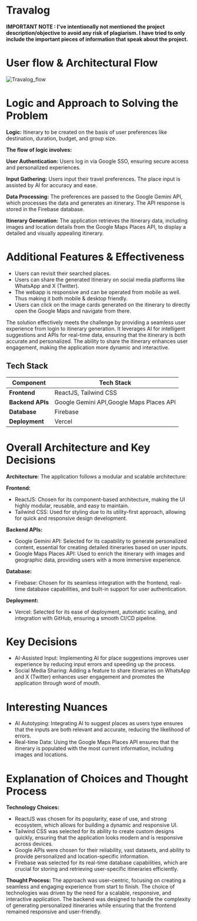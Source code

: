 #  Travalog
**IMPORTANT NOTE : I've intentionally not mentioned the project description/objective to avoid any risk of plagiarism. I have tried to only include the important pieces of information that speak about the project.**

# User flow & Architectural Flow
![Travalog_flow](https://github.com/user-attachments/assets/d316880d-e1b5-401e-8bd2-2bd278f82674)

# Logic and Approach to Solving the Problem

**Logic:** Itinerary to be created on the basis of user preferences like destination, duration, budget, and group size. 

**The flow of logic involves:**

**User Authentication:** Users log in via Google SSO, ensuring secure access and personalized experiences.

**Input Gathering:** Users input their travel preferences. The place input is assisted by AI for accuracy and ease.

**Data Processing:** The preferences are passed to the Google Gemini API, which processes the data and generates an itinerary. The API response is stored in the Firebase database.

**Itinerary Generation:** The application retrieves the itinerary data, including images and location details from the Google Maps Places API, to display a detailed and visually appealing itinerary.

# Additional Features & Effectiveness

- Users can revisit their searched places.
- Users can share the generated itinerary on social media platforms like WhatsApp and X (Twitter).
- The webapp is responsive and can be operated from mobile as well. Thus making it both mobile & desktop friendly.
- Users can click on the image cards generated on the itinerary to directly open the Google Maps and navigate from there.

The solution effectively meets the challenge by providing a seamless user experience from login to itinerary generation. It leverages AI for intelligent suggestions and APIs for real-time data, ensuring that the itinerary is both accurate and personalized. The ability to share the itinerary enhances user engagement, making the application more dynamic and interactive.

## Tech Stack 

| **Component**    | **Tech Stack**                                 |
|------------------|------------------------------------------------------|
| **Frontend**     | ReactJS, Tailwind CSS                               |
| **Backend APIs** | Google Gemini API,Google Maps Places API                          |
| **Database**     | Firebase                                            |
| **Deployment**   | Vercel                                              |

# Overall Architecture and Key Decisions
**Architecture**: The application follows a modular and scalable architecture:

**Frontend:**

- ReactJS: Chosen for its component-based architecture, making the UI highly modular, reusable, and easy to maintain.
- Tailwind CSS: Used for styling due to its utility-first approach, allowing for quick and responsive design development.

**Backend APIs:**

- Google Gemini API: Selected for its capability to generate personalized content, essential for creating detailed itineraries based on user inputs.
- Google Maps Places API: Used to enrich the itinerary with images and geographic data, providing users with a more immersive experience.

**Database:**

- Firebase: Chosen for its seamless integration with the frontend, real-time database capabilities, and built-in support for user authentication.

**Deployment:**

- Vercel: Selected for its ease of deployment, automatic scaling, and integration with GitHub, ensuring a smooth CI/CD pipeline.

# Key Decisions

- AI-Assisted Input: Implementing AI for place suggestions improves user experience by reducing input errors and speeding up the process.
- Social Media Sharing: Adding a feature to share itineraries on WhatsApp and X (Twitter) enhances user engagement and promotes the application through word of mouth.


# Interesting Nuances

- AI Autotyping: Integrating AI to suggest places as users type ensures that the inputs are both relevant and accurate, reducing the likelihood of errors.
- Real-time Data: Using the Google Maps Places API ensures that the itinerary is populated with the most current information, including images and locations.

# Explanation of Choices and Thought Process
**Technology Choices:**

- ReactJS was chosen for its popularity, ease of use, and strong ecosystem, which allows for building a dynamic and responsive UI.
- Tailwind CSS was selected for its ability to create custom designs quickly, ensuring that the application looks modern and is responsive across devices.
- Google APIs were chosen for their reliability, vast datasets, and ability to provide personalized and location-specific information.
- Firebase was selected for its real-time database capabilities, which are crucial for storing and retrieving user-specific itineraries efficiently.
  
**Thought Process:** 
The approach was user-centric, focusing on creating a seamless and engaging experience from start to finish. The choice of technologies was driven by the need for a scalable, responsive, and interactive application. The backend was designed to handle the complexity of generating personalized itineraries while ensuring that the frontend remained responsive and user-friendly.




